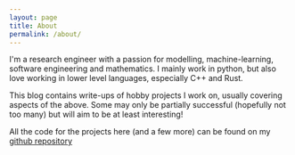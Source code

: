```yaml
---
layout: page
title: About
permalink: /about/
---
```


I'm a research engineer with a passion for modelling, machine-learning, 
software engineering and mathematics. I mainly work in python, but also 
love working in lower level languages, especially C++ and Rust.

This blog contains write-ups of hobby projects I work on, usually covering 
aspects of the above. Some may only be partially successful (hopefully not
too many) but will aim to be at least interesting!

All the code for the projects here (and a few more) can be found on my
[github repository](https://github.com/zombie-einstein)
